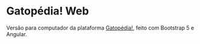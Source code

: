 # Gatopédia! Web

Versão para computador da plataforma [Gatopédia!](https://github.com/oculosdanilo/gatopedia), feito com Bootstrap 5 e Angular.

